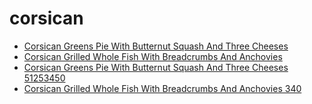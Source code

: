 # corsican

 * [Corsican Greens Pie With Butternut Squash And Three Cheeses](../../index/c/corsican-greens-pie-with-butternut-squash-and-three-cheeses-51253450.json)
 * [Corsican Grilled Whole Fish With Breadcrumbs And Anchovies](../../index/c/corsican-grilled-whole-fish-with-breadcrumbs-and-anchovies-340.json)
 * [Corsican Greens Pie With Butternut Squash And Three Cheeses 51253450](../../index/c/corsican-greens-pie-with-butternut-squash-and-three-cheeses-51253450.json)
 * [Corsican Grilled Whole Fish With Breadcrumbs And Anchovies 340](../../index/c/corsican-grilled-whole-fish-with-breadcrumbs-and-anchovies-340.json)
